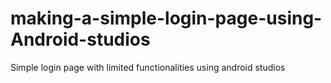 # making-a-simple-login-page-using-Android-studios
Simple login page with limited functionalities using android studios
